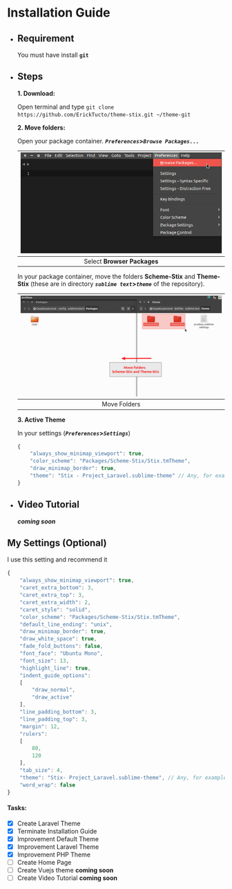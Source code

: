 # Installation Guide

* ## Requirement

	You must have install **`git`**

* ## Steps

	**1. Download:**

	Open terminal and type `git clone https://github.com/ErickTucto/theme-stix.git ~/theme-git`

	**2. Move folders:**

	Open your package container. **_`Preferences`_>_`Browse Packages...`_**

	| [<img src="Imagenes/Image_001.png" alt="Oops! I will repair it the image" width="720px">](Imagenes/Image_001.png) |
	|:------------------------------------------------------------------------------------------------------------: |
	|                                         Select **Browser Packages**                                           |

	In your package container, move the folders **Scheme-Stix** and **Theme-Stix** (these are in directory **_`sublime text`_>_`theme`_** of the repository).

	| [<img src="Imagenes/Image_002.png" alt="Oops! I will repair it the image" width="720px">](Imagenes/Image_002.png) |
	|:------------------------------------------------------------------------------------------------------------: |
	|                                                  Move Folders                                                 |


	**3. Active Theme**

	In your settings \(**_`Preferences`_>_`Settings`_**)

	```javascript
	{
		"always_show_minimap_viewport": true,
		"color_scheme": "Packages/Scheme-Stix/Stix.tmTheme",
		"draw_minimap_border": true,
		"theme": "Stix - Project_Laravel.sublime-theme" // Any, for example the theme of Laravel
	}
	```

* ## Video Tutorial

	**_coming soon_**

## My Settings \(Optional)

I use this setting and recommend it

```javascript
{
	"always_show_minimap_viewport": true,
	"caret_extra_bottom": 3,
	"caret_extra_top": 3,
	"caret_extra_width": 2,
	"caret_style": "solid",
	"color_scheme": "Packages/Scheme-Stix/Stix.tmTheme",
	"default_line_ending": "unix",
	"draw_minimap_border": true,
	"draw_white_space": true,
	"fade_fold_buttons": false,
	"font_face": "Ubuntu Mono",
	"font_size": 13,
	"highlight_line": true,
	"indent_guide_options":
	[
		"draw_normal",
		"draw_active"
	],
	"line_padding_bottom": 3,
	"line_padding_top": 3,
	"margin": 12,
	"rulers":
	[
		80,
		120
	],
	"tab_size": 4,
	"theme": "Stix- Project_Laravel.sublime-theme", // Any, for example the theme of Laravel
	"word_wrap": false
}
```

#### Tasks:

- [X] Create Laravel Theme
- [X] Terminate Installation Guide
- [X] Improvement Default Theme
- [X] Improvement Laravel Theme
- [X] Improvement PHP Theme
- [ ] Create Home Page
- [ ] Create Vuejs theme **coming soon**
- [ ] Create Video Tutorial **coming soon**